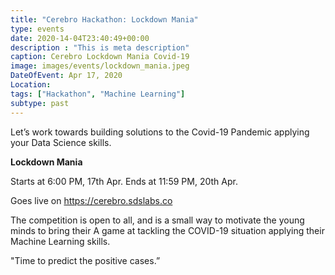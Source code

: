 ```yaml
---
title: "Cerebro Hackathon: Lockdown Mania"
type: events
date: 2020-14-04T23:40:49+00:00
description : "This is meta description"
caption: Cerebro Lockdown Mania Covid-19
image: images/events/lockdown_mania.jpeg
DateOfEvent: Apr 17, 2020
Location: 
tags: ["Hackathon", "Machine Learning"]
subtype: past
---
```


Let’s work towards building solutions to the Covid-19 Pandemic applying your Data Science skills.

**Lockdown Mania**

Starts at 6:00 PM, 17th Apr.
Ends at 11:59 PM, 20th Apr.

Goes live on https://cerebro.sdslabs.co

The competition is open to all, and is a small way to motivate the young minds to bring their A game at tackling the COVID-19 situation applying their Machine Learning skills.

"Time to predict the positive cases.”

<!-- <hr/>

**Update 1:** The Problem statement: “Roti Kapda Makaan” is now live at https://cerebro.sdslabs.co/competitions


Competition starts at 6 PM today. You may comment on the competition page itself for any doubts and clarifications.

All the Best! 

<hr/> -->

<!-- **Update 2:** 

The Beginners' Hypothesis on Cerebro comes to an end after the competition "Roti Kapda Makaan", and, we are here with the results.

The evaluation was based on the final score, along with the novelty and structure of the approach, and the relevance of the analysis carried out.

🎉🎉


Congratulations to <font style="color: blue"><b>Rahul Sheshnarayana (2nd Yr Polymer)</b></font> for achieving the first place overall.

Congratulations to the top 2 freshers:

1. <font style="color: blue"><b>Ankit Biswas (1st Yr ECE)</b></font>
2. <font style="color: blue"><b>Aaryan Garg (1st Yr ECE)</b></font>


🎉🎉

for winning themselves a spot into the interview rounds of DSG, as well as SDSLabs directly. They finished first and second respectively among freshers.

Others, fret not, DSG Recruitment test is open to freshers and sophomore students 🙂

*Do not forget to register yourself at https://forms.gle/Wx2bJUHgR9wgFhQh8

See you all at 6 PM, Sunday 12th Jan | LHC -->
